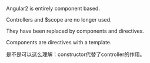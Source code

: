 Angular2 is entirely component based.

Controllers and $scope are no longer used.

They have been replaced by components and directives.

Components are directives with a template.

是不是可以这么理解：constructor代替了controller的作用。
